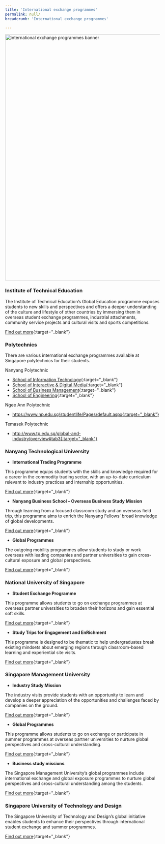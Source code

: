 ```yaml
---
title: 'International exchange programmes'
permalink: null/
breadcrumb: 'International exchange programmes'

---
```



<img src="\images\asean-students\international-exchange-programmes.jpg" alt="international exchange programmes banner" style="width:800px;" />

### **Institute of Technical Education**

The Institute of Technical Education’s Global Education programme exposes students to new skills and perspectives and offers a deeper understanding of the culture and lifestyle of other countries by immersing them in overseas student exchange programmes, industrial attachments, community service projects and cultural visits and sports competitions.

[Find out more](https://www.ite.edu.sg/wps/portal/iteglobal.ge){:target="_blank"}

 

### **Polytechnics**

There are various international exchange programmes available at Singapore polytechnics for their students.

Nanyang Polytechnic

- [School of Information Technology](http://www.nyp.edu.sg/schools/sit/overseas-programme.html){:target="_blank"}
- [School of Interactive & Digital Media](http://www.nyp.edu.sg/schools/sidm/overseas-programme.html){:target="_blank"}
- [School of Business Management](http://www.nyp.edu.sg/schools/sbm/overseas-programme.html){:target="_blank"}
- [School of Engineering](http://www.nyp.edu.sg/schools/seg/overseas-programme.html){:target="_blank"}

Ngee Ann Polytechnic

- https://www.np.edu.sg/studentlife/Pages/default.aspx{:target="_blank"}

Temasek Polytechnic

- http://www.tp.edu.sg/global-and-industry/overview#tab3{:target="_blank"}

 

### **Nanyang Technological University**

- **International Trading Programme**

This programme equips students with the skills and knowledge required for a career in the commodity trading sector, with an up-to-date curriculum relevant to industry practices and internship opportunities.

[Find out more](https://www.iesingapore.gov.sg/Venture-Overseas/Talent-Development/International-Trading-Programme){:target="_blank"}

- **Nanyang Business School – Overseas Business Study Mission**

Through learning from a focused classroom study and an overseas field trip, this programme aims to enrich the Nanyang Fellows’ broad knowledge of global developments.

[Find out more](http://www.nbs.ntu.edu.sg/Programmes/Graduate/NanyangFellowsMBA/nanyang-fellows/Programme-Structure/Pages/Business-Study-Mission.aspx){:target="_blank"}

- **Global Programmes**

The outgoing mobility programmes allow students to study or work overseas with leading companies and partner universities to gain cross-cultural exposure and global perspectives.

[Find out more](http://global.ntu.edu.sg/GMP/Pages/default.aspx){:target="_blank"}

 

### **National University of Singapore**

- **Student Exchange Programme**

This programme allows students to go on exchange programmes at overseas partner universities to broaden their horizons and gain essential soft skills.

[Find out more](http://www.nus.edu.sg/IRO/prog/sep/student-exchange.html){:target="_blank"}

- **Study Trips for Engagement and EnRichment**

This programme is designed to be thematic to help undergraduates break existing mindsets about emerging regions through classroom-based learning and experiential site visits.

[Find out more](http://www.nus.edu.sg/IRO/prog/steer/index.html){:target="_blank"}

 

### **Singapore Management University**

- **Industry Study Mission**

The industry visits provide students with an opportunity to learn and develop a deeper appreciation of the opportunities and challenges faced by companies on the ground.

[Find out more](https://iti.smu.edu.sg/education/experiental-learning/industry-study-mission){:target="_blank"}

- **Global Programmes**

This programme allows students to go on exchange or participate in summer programmes at overseas partner universities to nurture global perspectives and cross-cultural understanding.

[Find out more](https://www.smu.edu.sg/global/global-programmes){:target="_blank"}

- **Business study missions**

The Singapore Management University’s global programmes include international exchange and global exposure programmes to nurture global perspectives and cross-cultural understanding among the students.

[Find out more](https://business.smu.edu.sg/mba/academic-experience/overseas-immersion){:target="_blank"}

 

### **Singapore University of Technology and Design**

The Singapore University of Technology and Design’s global initiative enables students to enhance their perspectives through international student exchange and summer programmes.

[Find out more](https://sutd.edu.sg/Global){:target="_blank"}